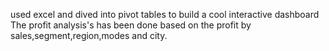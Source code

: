 used excel and dived into pivot tables to build a cool interactive dashboard 
The profit analysis's has been done based on the profit by  sales,segment,region,modes and city.

